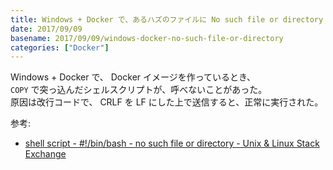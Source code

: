 ```yaml
---
title: Windows + Docker で、あるハズのファイルに No such file or directory を言われる
date: 2017/09/09
basename: 2017/09/09/windows-docker-no-such-file-or-directory
categories: ["Docker"]
---
```


Windows + Docker で、 Docker イメージを作っているとき、  
`COPY` で突っ込んだシェルスクリプトが、呼べないことがあった。  
原因は改行コードで、 CRLF を LF にした上で送信すると、正常に実行された。

参考:

- [shell script - #!/bin/bash - no such file or directory - Unix & Linux Stack Exchange](https://unix.stackexchange.com/questions/27054/bin-bash-no-such-file-or-directory)
